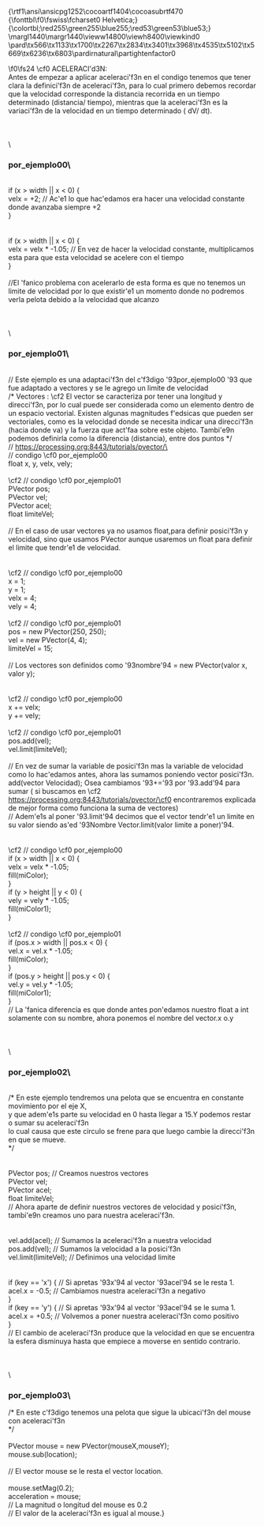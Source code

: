 {\rtf1\ansi\ansicpg1252\cocoartf1404\cocoasubrtf470
{\fonttbl\f0\fswiss\fcharset0 Helvetica;}
{\colortbl;\red255\green255\blue255;\red53\green53\blue53;}
\margl1440\margr1440\vieww14800\viewh8400\viewkind0
\pard\tx566\tx1133\tx1700\tx2267\tx2834\tx3401\tx3968\tx4535\tx5102\tx5669\tx6236\tx6803\pardirnatural\partightenfactor0

\f0\fs24 \cf0 ACELERACI\'d3N:\
Antes de empezar a aplicar aceleraci\'f3n en el condigo tenemos que tener clara la definici\'f3n de aceleraci\'f3n, para lo cual primero debemos recordar que la velocidad corresponde la distancia recorrida en un tiempo determinado (distancia/ tiempo), mientras que la aceleraci\'f3n es la variaci\'f3n de la velocidad en un tiempo determinado ( dV/  dt).\
\
\
\
\
### por_ejemplo00\
\
if (x > width || x < 0) \{ \
    velx = +2;  // Ac\'e1 lo que hac\'edamos era hacer una velocidad constante donde avanzaba siempre +2\
    \}\
\
\
if (x > width || x < 0) \{ \
    velx = velx * -1.05; // En vez de hacer la velocidad constante, multiplicamos esta para que  esta velocidad se acelere con el tiempo\
    \}\
\
//El \'fanico problema con acelerarlo de esta forma es que no tenemos un limite de velocidad por lo que existir\'e1 un momento donde no podremos verla pelota debido a la velocidad que alcanzo \
\
\
\
\
### por_ejemplo01\
\
// Este ejemplo es una adaptaci\'f3n del c\'f3digo \'93por_ejemplo00 \'93 que fue adaptado a vectores y se le agrego un limite de velocidad\
/* Vectores : \cf2 El vector se caracteriza por tener una longitud y direcci\'f3n, por lo cual puede ser considerada como un elemento dentro de un espacio vectorial. Existen algunas magnitudes f\'edsicas que pueden ser vectoriales, como es la velocidad donde se necesita indicar una direcci\'f3n (hacia donde va) y la fuerza que act\'faa sobre este objeto. Tambi\'e9n podemos definirla como la diferencia (distancia), entre dos puntos */\
// https://processing.org:8443/tutorials/pvector/\
\
// condigo \cf0 por_ejemplo00\
float x, y, velx, vely; \
\
\cf2 // condigo \cf0 por_ejemplo01\
PVector pos;\
PVector vel;\
PVector acel;\
float limiteVel;\
\
// En el caso de usar vectores ya no usamos float,para definir posici\'f3n y velocidad, sino que usamos PVector aunque usaremos un float para definir el limite que tendr\'e1 de velocidad.\
\
\
\cf2 // condigo \cf0 por_ejemplo00\
  x = 1; \
  y = 1; \
  velx = 4; \
  vely = 4;\
\
\cf2 // condigo \cf0 por_ejemplo01\
  pos = new PVector(250, 250);\
  vel = new PVector(4, 4);\
  limiteVel = 15;\
\
// Los vectores son definidos como \'93nombre\'94 = new PVector(valor x, valor y);\
\
\
\cf2 // condigo \cf0 por_ejemplo00\
  x += velx; \
  y += vely;\
\
\cf2 // condigo \cf0 por_ejemplo01\
  pos.add(vel);\
  vel.limit(limiteVel);\
\
// En vez de sumar la variable de posici\'f3n mas la variable de velocidad como lo hac\'edamos antes, ahora las sumamos poniendo vector posici\'f3n. add(vector Velocidad);  Osea cambiamos \'93+=\'93 por \'93.add\'94 para sumar ( si buscamos en \cf2 https://processing.org:8443/tutorials/pvector/\cf0  encontraremos explicada de mejor forma como funciona la suma de vectores)\
// Adem\'e1s al poner \'93.limit\'94 decimos que el vector tendr\'e1 un limite en su valor siendo as\'ed \'93Nombre Vector.limit(valor limite a poner)\'94.\
\
\
\cf2 // condigo \cf0 por_ejemplo00\
if (x > width || x < 0) \{ \
    velx = velx * -1.05; \
    fill(miColor); \
  \}\
  if (y > height || y < 0) \{ \
    vely = vely * -1.05; \
    fill(miColor1); \
  \}\
\
\cf2 // condigo \cf0 por_ejemplo01\
 if (pos.x > width || pos.x < 0) \{ \
    vel.x = vel.x * -1.05; \
    fill(miColor); \
  \}\
  if (pos.y > height || pos.y < 0) \{ \
    vel.y = vel.y * -1.05; \
    fill(miColor1);\
  \}\
// La \'fanica diferencia es que donde antes pon\'edamos nuestro float a int solamente con su nombre, ahora ponemos el nombre del vector.x o.y \
\
\
\
\
### por_ejemplo02\
\
/* En este ejemplo tendremos una pelota que se encuentra en constante movimiento por el eje X, \
y que adem\'e1s parte su velocidad en 0 hasta llegar a 15.Y podemos restar o sumar su aceleraci\'f3n \
lo cual causa que este circulo se frene para que luego cambie la direcci\'f3n en que se mueve.\
*/\
\
\
  PVector pos; // Creamos nuestros vectores\
  PVector vel;\
  PVector acel;\
  float limiteVel;\
// Ahora aparte de definir nuestros vectores de velocidad y posici\'f3n, tambi\'e9n creamos uno para nuestra aceleraci\'f3n.\
\
\
    vel.add(acel); // Sumamos la aceleraci\'f3n a nuestra velocidad\
    pos.add(vel); // Sumamos la velocidad a la posici\'f3n\
    vel.limit(limiteVel); // Definimos una velocidad limite\
\
\
    if (key == 'x') \{   // Si apretas \'93x\'94  al vector \'93acel\'94 se le resta 1.\
      acel.x = -0.5; // Cambiamos nuestra aceleraci\'f3n a  negativo\
    \}\
    if (key == 'y') \{   // Si apretas \'93x\'94  al vector \'93acel\'94 se le suma 1.\
      acel.x = +0.5; // Volvemos a poner nuestra aceleraci\'f3n como positivo\
    \}\
// El cambio de aceleraci\'f3n produce que la velocidad en que se encuentra la esfera disminuya hasta que empiece a moverse en sentido contrario.\
\
\
\
\
### por_ejemplo03\
/* En este c\'f3digo tenemos una pelota que sigue la ubicaci\'f3n del mouse con aceleraci\'f3n \
*/\
\
    PVector mouse = new PVector(mouseX,mouseY);\
    mouse.sub(location);\
\
// El vector mouse se le resta el vector location.\
\
   mouse.setMag(0.2);\
   acceleration = mouse;\
// La magnitud o longitud del mouse es 0.2\
// El valor de la aceleraci\'f3n es igual al mouse.} 